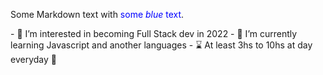 <p>Some Markdown text with <span style="color:blue">some <em>blue</em> text</span>.</p>
- 👀 I’m interested in becoming Full Stack dev in 2022
- 🌱 I’m currently learning Javascript and another languages
- ⌛ At least 3hs to 10hs at day everyday 🐜

<!---
matiasecharri/matiasecharri is a ✨ special ✨ repository because its `README.md` (this file) appears on your GitHub profile.
You can click the Preview link to take a look at your changes.
--->
